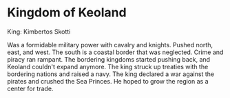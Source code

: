 # Kingdom of Keoland

King: Kimbertos Skotti

Was a formidable military power with cavalry and knights. Pushed north, east, and west. The south is a coastal border that was neglected. Crime and piracy ran rampant. The bordering kingdoms started pushing back, and Keoland couldn't expand anymore. The king struck up treaties with the bordering nations and raised a navy. The king declared a war against the pirates and crushed the Sea Princes. He hoped to grow the region as a center for trade.